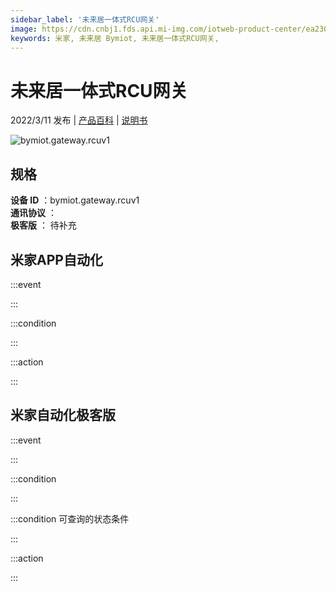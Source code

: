 ```yaml
---
sidebar_label: '未来居一体式RCU网关'
image: https://cdn.cnbj1.fds.api.mi-img.com/iotweb-product-center/ea230dc7706893b33e326b25ff502847_1635942612406.png?GalaxyAccessKeyId=AKVGLQWBOVIRQ3XLEW&Expires=9223372036854775807&Signature=CKEgTk/hv44QQVdVxsN/eJlTN9M=
keywords: 米家, 未来居 Bymiot, 未来居一体式RCU网关, 
---
```

# 未来居一体式RCU网关

2022/3/11 发布 | [产品百科](https://home.mi.com/webapp/content/baike/product/index.html?model=bymiot.gateway.rcuv1/) | [说明书](https://home.mi.com/views/introduction.html?model=bymiot.gateway.rcuv1&region=cn)

![bymiot.gateway.rcuv1](https://cdn.cnbj1.fds.api.mi-img.com/iotweb-product-center/ea230dc7706893b33e326b25ff502847_1635942612406.png?GalaxyAccessKeyId=AKVGLQWBOVIRQ3XLEW&Expires=9223372036854775807&Signature=CKEgTk/hv44QQVdVxsN/eJlTN9M=)

## 规格  
> 
**设备 ID** ：bymiot.gateway.rcuv1  
**通讯协议** ：  
**极客版**  ： 待补充 


## 米家APP自动化  

:::event  

:::

:::condition  

:::

:::action   

:::

## 米家自动化极客版  

:::event  

:::

:::condition  

:::

:::condition 可查询的状态条件  

:::

:::action  

:::

        
